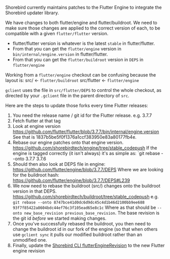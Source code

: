 Shorebird currently maintains patches to the Flutter Engine to integrate the Shorebird updater library.

We have changes to both flutter/engine and flutter/buildroot.  We need to make sure those changes are applied to the correct version of each, to be compatible with a given `flutter/flutter` version.

* flutter/flutter version is whatever is the latest `stable` in flutter/flutter.
* From that you can get the `flutter/engine` version in `bin/internal/engine.version` in flutter/flutter.
* From that you can get the `flutter/buildroot` version in `DEPS` in `flutter/engine`

Working from a `flutter/engine` checkout can be confusing because the layout is:
src/ <- `flutter/buildroot`
src/flutter <- `flutter/engine`

`gclient` uses the file in `src/flutter/DEPS` to control the whole checkout, as directed by your `.gclient` file in the parent directory of `src`.

Here are the steps to update those forks every time Flutter releases:

1. You need the release name / git id for the Flutter release. e.g. 3.7.7
1. Fetch flutter at that tag
1. Look at engine version https://github.com/flutter/flutter/blob/3.7.7/bin/internal/engine.version
See that is 1837b5be5f0f1376a1ccf383950e83a80177fb4e.
1. Rebase our engine patches onto that engine version. https://github.com/shorebirdtech/engine/tree/stable_codepush
If the engine is tagged correctly (it isn't always) it's as simple as:
`git rebase --onto 3.7.7 3.7.6
1. Should then also look at DEPS file in engine: https://github.com/flutter/engine/blob/3.7.7/DEPS
Where we are looking for the buildroot hash: https://github.com/flutter/engine/blob/3.7.7/DEPS#L239
1. We now need to rebase the buildroot (src/) changes onto the buildroot version in that DEPS. https://github.com/shorebirdtech/buildroot/tree/stable_codepush
e.g. `git rebase --onto 8747bce41d0dc6d9dc45c4d1b46d2100bb9ee688 93f7f85422a8604bdc44ef76c3f105ead65e8c1c`
Where as that should be `--onto new_base_revision previous_base_revision`.  The base revision is the git id *before* we started making changes.
1. Once you've successfully rebased the buildroot, you then need to change the buildroot id in our fork of the engine (so that when others use `gclient sync` it pulls our modified buildroot rather than an unmodified one.
1. Finally, update the [Shorebird CLI flutterEngineRevision](https://github.com/shorebirdtech/shorebird/blob/main/packages/shorebird_cli/lib/src/flutter_engine_revision.dart#L3) to the new Flutter engine revision
